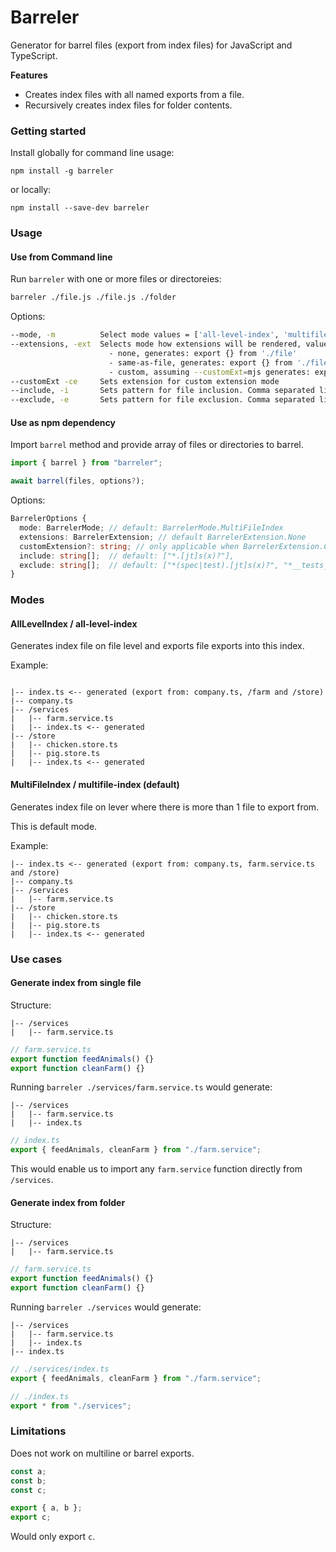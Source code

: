 # Barreler

Generator for barrel files (export from index files) for JavaScript and TypeScript.

**Features**

- Creates index files with all named exports from a file.
- Recursively creates index files for folder contents.

### Getting started

Install globally for command line usage:

```
npm install -g barreler
```

or locally:

```
npm install --save-dev barreler
```

### Usage

#### Use from Command line

Run `barreler` with one or more files or directoreies:

```sh
barreler ./file.js ./file.js ./folder
```

Options:

```sh
--mode, -m          Select mode values = ['all-level-index', 'multifile-index'], Default: 'multifile-index'
--extensions, -ext  Selects mode how extensions will be rendered, values = ['none', 'same-as-file', 'custom'], Default: 'none'
                      - none, generates: export {} from './file'
                      - same-as-file, generates: export {} from './file.ts'
                      - custom, assuming --customExt=mjs generates: export {} from './file.mjs'
--customExt -ce     Sets extension for custom extension mode
--include, -i       Sets pattern for file inclusion. Comma separated list. default: *.[jt]s(x)?
--exclude, -e       Sets pattern for file exclusion. Comma separated list. default: *(spec|test).[jt]s(x)?,*__tests__/*.[jt]s(x)?,*__snapshots__/*
```

#### Use as npm dependency

Import `barrel` method and provide array of files or directories to barrel.

```ts
import { barrel } from "barreler";

await barrel(files, options?);
```

Options:

```ts
BarrelerOptions {
  mode: BarrelerMode; // default: BarrelerMode.MultiFileIndex
  extensions: BarrelerExtension; // default BarrelerExtension.None
  customExtension?: string; // only applicable when BarrelerExtension.Custom, set to something like 'js' or 'mjs', etc.
  include: string[];  // default: ["*.[jt]s(x)?"],
  exclude: string[];  // default: ["*(spec|test).[jt]s(x)?", "*__tests__/*.[jt]s(x)?", "*__snapshots__/*"]
}
```

### Modes

#### AllLevelIndex / all-level-index

Generates index file on file level and exports file exports into this index.

Example:

```

|-- index.ts <-- generated (export from: company.ts, /farm and /store)
|-- company.ts
|-- /services
|   |-- farm.service.ts
|   |-- index.ts <-- generated
|-- /store
|   |-- chicken.store.ts
|   |-- pig.store.ts
|   |-- index.ts <-- generated

```

#### MultiFileIndex / multifile-index (default)

Generates index file on lever where there is more than 1 file to export from.

This is default mode.

Example:

```
|-- index.ts <-- generated (export from: company.ts, farm.service.ts and /store)
|-- company.ts
|-- /services
|   |-- farm.service.ts
|-- /store
|   |-- chicken.store.ts
|   |-- pig.store.ts
|   |-- index.ts <-- generated
```

### Use cases

#### Generate index from single file

Structure:

```
|-- /services
|   |-- farm.service.ts
```

```ts
// farm.service.ts
export function feedAnimals() {}
export function cleanFarm() {}
```

Running `barreler ./services/farm.service.ts` would generate:

```
|-- /services
|   |-- farm.service.ts
|   |-- index.ts
```

```ts
// index.ts
export { feedAnimals, cleanFarm } from "./farm.service";
```

This would enable us to import any `farm.service` function directly from `/services`.

#### Generate index from folder

Structure:

```
|-- /services
|   |-- farm.service.ts
```

```ts
// farm.service.ts
export function feedAnimals() {}
export function cleanFarm() {}
```

Running `barreler ./services` would generate:

```
|-- /services
|   |-- farm.service.ts
|   |-- index.ts
|-- index.ts
```

```ts
// ./services/index.ts
export { feedAnimals, cleanFarm } from "./farm.service";
```

```ts
// ./index.ts
export * from "./services";
```

### Limitations

Does not work on multiline or barrel exports.

```ts
const a;
const b;
const c;

export { a, b };
export c;
```

Would only export `c`.
